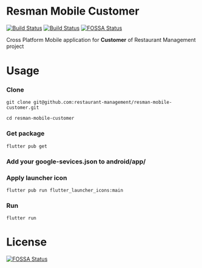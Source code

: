 # Resman Mobile Customer
[![Build Status](https://github.com/restaurant-management/resman-mobile-customer/workflows/Release%20APK/badge.svg?branch=master)](https://github.com/restaurant-management/resman-mobile-customer/actions?workflow=Release%20APK)
[![Build Status](https://github.com/restaurant-management/resman-mobile-customer/workflows/Test%20build%20APK/badge.svg?branch=master)](https://github.com/restaurant-management/resman-mobile-customer/actions?workflow=Test%20build%20APK)
[![FOSSA Status](https://app.fossa.io/api/projects/git%2Bgithub.com%2Frestaurant-management%2Fresman-mobile-customer.svg?type=shield)](https://app.fossa.io/projects/git%2Bgithub.com%2Frestaurant-management%2Fresman-mobile-customer?ref=badge_shield)

Cross Platform Mobile application for **Customer** of Restaurant Management project

# Usage

### Clone

`git clone git@github.com:restaurant-management/resman-mobile-customer.git`

`cd resman-mobile-customer`

### Get package

`flutter pub get`

### Add your **google-sevices.json** to **android/app/**

### Apply launcher icon

`flutter pub run flutter_launcher_icons:main`

### Run

`flutter run`

# License
[![FOSSA Status](https://app.fossa.io/api/projects/git%2Bgithub.com%2Frestaurant-management%2Fresman-mobile-customer.svg?type=large)](https://app.fossa.io/projects/git%2Bgithub.com%2Frestaurant-management%2Fresman-mobile-customer?ref=badge_large)

